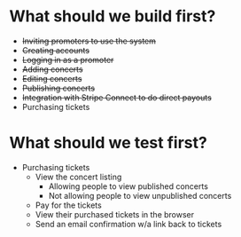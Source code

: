 # What should we build first?

- ~~Inviting promoters to use the system~~
- ~~Creating accounts~~
- ~~Logging in as a promoter~~
- ~~Adding concerts~~
- ~~Editing concerts~~
- ~~Publishing concerts~~
- ~~Integration with Stripe Connect to do direct payouts~~
- Purchasing tickets

# What should we test first?
- Purchasing tickets
    - View the concert listing
        + Allowing people to view published concerts
        + Not allowing people to view unpublished concerts
    - Pay for the tickets
    - View their purchased tickets in the browser
    - Send an email confirmation w/a link back to tickets
